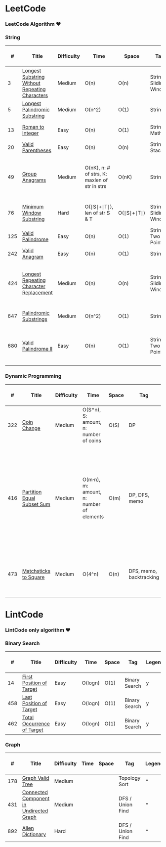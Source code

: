 LeetCode
========

### LeetCode Algorithm &hearts;

### String
| # | Title | Difficulty | Time | Space | Tag | Legend | Note | Last Submission Date |
|---| ----- | ---------- | ---- | ----- | --- | ------ | ---- | -------------------- |
|3|[Longest Substring Without Repeating Characters](https://github.com/teslamyesla/leetcode/blob/master/python/003-longest-substring-without-repeating-characters.py) |Medium|O(n)|O(n)|String, Sliding Window|*| One pass: for right in range(len(s)), change left position correspondingly. | 2020-09-02 |
|5|[Longest Palindromic Substring](https://github.com/teslamyesla/leetcode/blob/master/python/005-longest-palindromic-substring.py) |Medium|O(n^2)|O(1)|String|*| expandAroundCenter(s,i,i) and expandAroundCenter(s,i,i+1) | 2020-09-01 |
|13|[Roman to Integer](https://github.com/teslamyesla/leetcode/blob/master/python/013-roman-to-integer.py) |Easy|O(n)|O(1)|String, Math|y| if mapping[s[i]] < mapping[s[i+1]]: res -= mapping[s[i]] | 2020-09-02 |
|20|[Valid Parentheses](https://github.com/teslamyesla/leetcode/blob/master/python/020-valid-parentheses.py) |Easy|O(n)|O(n)|String, Stack|y| NA | 2020-09-01 |
|49|[Group Anagrams](https://github.com/teslamyesla/leetcode/blob/master/python/049-group-anagrams.py) |Medium| O(nK), n: # of strs, K: maxlen of str in strs| O(nK)|String|*| 1. collections.defaultdict(list) - value type is list (default type is int) 2. Use dict[tuple(cnt)].append(s) or dict[''.join(sorted(s))].append(s) - key cannot be list, need to convert to string or tuple| 2020-09-03 |
|76|[Minimum Window Substring](https://github.com/teslamyesla/leetcode/blob/master/python/076-minimum-window-substring.py) |Hard| O(∣S∣+∣T∣), len of str S & T |O(∣S∣+∣T∣) |String, Sliding Window|*| target_counter - counter == {}: check all target_counter chars are in counter; This problem is similiar with 003 | 2020-09-03 |
|125|[Valid Palindrome](https://github.com/teslamyesla/leetcode/blob/master/python/125-valid-palindrome.py) |Easy|O(n)|O(1)|String, Two Pointers|y| s[i].isalpha(), s[i].isdigit(), s[i].lower() | 2020-09-04 |
|242|[Valid Anagram](https://github.com/teslamyesla/leetcode/blob/master/python/242-valid-anagram.py) |Easy|O(n)|O(1)|String|y| Use dict.keys(), collections.Counter() | 2020-09-03 |
|424|[Longest Repeating Character Replacement](https://github.com/teslamyesla/leetcode/blob/master/python/424-longest-repeating-character-replacement.py) |Medium|O(n)|O(n)|String, Sliding Window|*| Start with a window of size 1 and increase it if size of window (which is r - l + 1) minus the amount of occurences of the most frequent character in the window (count) is less than or equal to k.| 2020-09-02 |
|647|[Palindromic Substrings](https://github.com/teslamyesla/leetcode/blob/master/python/647-palindromic-substrings.py) |Medium|O(n^2)|O(1)|String|y| Same as 005, expandAroundCenter(s,i,i) and expandAroundCenter(s,i,i+1) | 2020-09-04 |
|680|[Valid Palindrome II](https://github.com/teslamyesla/leetcode/blob/master/python/680-valid-palindrome-ii.py) | Easy|O(n)|O(1)|String, Two Pointers|*| If s[i] == s[j] then we may take i++; j--. Otherwise, the palindrome must be either s[i+1], s[i+2], ..., s[j] or s[i], s[i+1], ..., s[j-1], and we should check both cases.| 2020-09-01 |


### Dynamic Programming
| # | Title | Difficulty | Time | Space | Tag | Legend | Note | Last Submission Date |
|---| ----- | ---------- | ---- | ----- | --- | ------ | ---- | -------------------- |
|322|[Coin Change](https://github.com/teslamyesla/leetcode/blob/master/python/322-coin-change.py) |Medium|O(S*n), S: amount, n: number of coins|O(S)|DP|*| F[i] = min(F[i], F[i-coin] + 1) for coin in coins | 2020-10-20 |
|416|[Partition Equal Subset Sum](https://github.com/teslamyesla/leetcode/blob/master/python/416-partition-equal-subset-sum.py) |Medium|O(m⋅n), m: amount, n: number of elements|O(m)|DP, DFS, memo|*| 1. Convert to subSetSum = sum // 2  2. Similiar as Coin Change DP, but each number can only be used once (thus DP[i] update in a reverse order) | 2020-10-18 |
|473|[Matchsticks to Square](https://github.com/teslamyesla/leetcode/blob/master/python/473-matchsticks-to-square.py) |Medium|O(4^n)|O(n)|DFS, memo, backtracking|*| for i in range(4): sums[i] += nums[idx]; dfs; sums[i] -= nums[idx] | 2020-10-19 |

LintCode
========

### LintCode only algorithm &hearts;

### Binary Search
| # | Title | Difficulty | Time | Space | Tag | Legend | Note | Last Submission Date |
|---| ----- | ---------- | ---- | ----- | --- | ------ | ---- | -------------------- |
|14|[First Position of Target](https://github.com/teslamyesla/leetcode/blob/master/python/lintcode-014-first-position-of-target.py) |Easy|O(logn)|O(1)|Binary Search|y| NA | 2020-10-20 |
|458|[Last Position of Target](https://github.com/teslamyesla/leetcode/blob/master/python/lintcode-458-last-position-of-target.py) |Easy|O(logn)|O(1)|Binary Search|y| NA | 2020-10-20 |
|462|[Total Occurrence of Target](https://github.com/teslamyesla/leetcode/blob/master/python/lintcode-462-total-occurrence-of-target.py) |Easy|O(logn)|O(1)|Binary Search|y| NA | 2020-10-20 |


### Graph
| # | Title | Difficulty | Time | Space | Tag | Legend | Note | Last Submission Date |
|---| ----- | ---------- | ---- | ----- | --- | ------ | ---- | -------------------- |
|178|[Graph Valid Tree]() |Medium| | |Topology Sort|*| NA | 2020-10-14 |
|431|[Connected Component in Undirected Graph]() |Medium| | |DFS / Union Find|*| NA | 2020-10-14 |
|892|[Alien Dictionary]() |Hard| | |DFS / Union Find|*| NA | 2020-10-14 |

